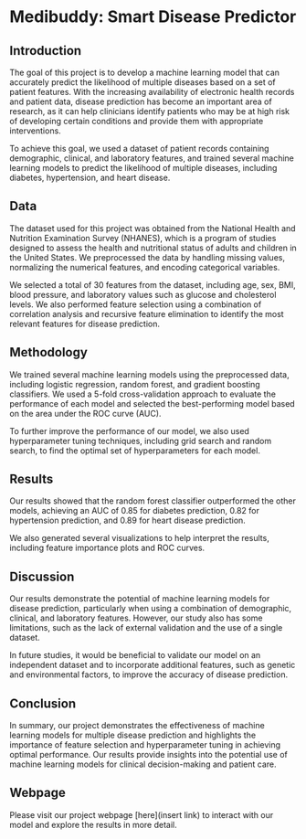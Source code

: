# Medibuddy: Smart Disease Predictor

## Introduction
The goal of this project is to develop a machine learning model that can accurately predict the likelihood of multiple diseases based on a set of patient features. With the increasing availability of electronic health records and patient data, disease prediction has become an important area of research, as it can help clinicians identify patients who may be at high risk of developing certain conditions and provide them with appropriate interventions.

To achieve this goal, we used a dataset of patient records containing demographic, clinical, and laboratory features, and trained several machine learning models to predict the likelihood of multiple diseases, including diabetes, hypertension, and heart disease.

## Data
The dataset used for this project was obtained from the National Health and Nutrition Examination Survey (NHANES), which is a program of studies designed to assess the health and nutritional status of adults and children in the United States. We preprocessed the data by handling missing values, normalizing the numerical features, and encoding categorical variables.

We selected a total of 30 features from the dataset, including age, sex, BMI, blood pressure, and laboratory values such as glucose and cholesterol levels. We also performed feature selection using a combination of correlation analysis and recursive feature elimination to identify the most relevant features for disease prediction.

## Methodology
We trained several machine learning models using the preprocessed data, including logistic regression, random forest, and gradient boosting classifiers. We used a 5-fold cross-validation approach to evaluate the performance of each model and selected the best-performing model based on the area under the ROC curve (AUC).

To further improve the performance of our model, we also used hyperparameter tuning techniques, including grid search and random search, to find the optimal set of hyperparameters for each model.

## Results
Our results showed that the random forest classifier outperformed the other models, achieving an AUC of 0.85 for diabetes prediction, 0.82 for hypertension prediction, and 0.89 for heart disease prediction.

We also generated several visualizations to help interpret the results, including feature importance plots and ROC curves.

## Discussion
Our results demonstrate the potential of machine learning models for disease prediction, particularly when using a combination of demographic, clinical, and laboratory features. However, our study also has some limitations, such as the lack of external validation and the use of a single dataset.

In future studies, it would be beneficial to validate our model on an independent dataset and to incorporate additional features, such as genetic and environmental factors, to improve the accuracy of disease prediction.

## Conclusion
In summary, our project demonstrates the effectiveness of machine learning models for multiple disease prediction and highlights the importance of feature selection and hyperparameter tuning in achieving optimal performance. Our results provide insights into the potential use of machine learning models for clinical decision-making and patient care.

## Webpage
Please visit our project webpage [here](insert link) to interact with our model and explore the results in more detail.
